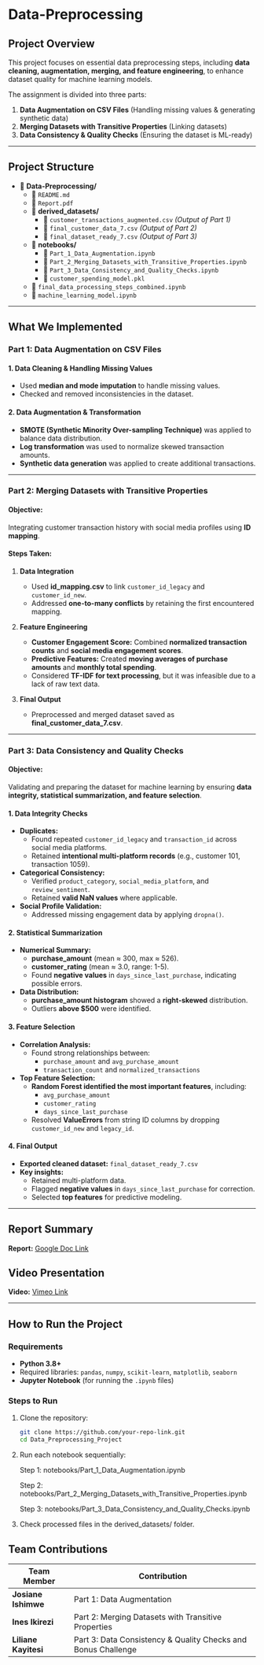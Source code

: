 # **Data-Preprocessing**
## **Project Overview**
This project focuses on essential data preprocessing steps, including **data cleaning, augmentation, merging, and feature engineering**, to enhance dataset quality for machine learning models.

The assignment is divided into three parts:

1. **Data Augmentation on CSV Files** (Handling missing values & generating synthetic data)
2. **Merging Datasets with Transitive Properties** (Linking datasets)
3. **Data Consistency & Quality Checks** (Ensuring the dataset is ML-ready)

---

## Project Structure

- 📂 **Data-Preprocessing/**
  - 📜 `README.md`
  - 📜 `Report.pdf`
  - 📂 **derived_datasets/**
    - 📜 `customer_transactions_augmented.csv` *(Output of Part 1)*
    - 📜 `final_customer_data_7.csv` *(Output of Part 2)*
    - 📜 `final_dataset_ready_7.csv` *(Output of Part 3)*
  - 📂 **notebooks/**
    - 📜 `Part_1_Data_Augmentation.ipynb`
    - 📜 `Part_2_Merging_Datasets_with_Transitive_Properties.ipynb`
    - 📜 `Part_3_Data_Consistency_and_Quality_Checks.ipynb`
    - 📜 `customer_spending_model.pkl`
  - 📜 `final_data_processing_steps_combined.ipynb`
  - 📜 `machine_learning_model.ipynb`



---

## **What We Implemented**
### **Part 1: Data Augmentation on CSV Files**
#### **1. Data Cleaning & Handling Missing Values**
- Used **median and mode imputation** to handle missing values.
- Checked and removed inconsistencies in the dataset.

#### **2. Data Augmentation & Transformation**
- **SMOTE (Synthetic Minority Over-sampling Technique)** was applied to balance data distribution.
- **Log transformation** was used to normalize skewed transaction amounts.
- **Synthetic data generation** was applied to create additional transactions.

---

### **Part 2: Merging Datasets with Transitive Properties**
#### **Objective:**  
Integrating customer transaction history with social media profiles using **ID mapping**.

#### **Steps Taken:**
1. **Data Integration**
   - Used **id_mapping.csv** to link `customer_id_legacy` and `customer_id_new`.
   - Addressed **one-to-many conflicts** by retaining the first encountered mapping.

2. **Feature Engineering**
   - **Customer Engagement Score:** Combined **normalized transaction counts** and **social media engagement scores**.
   - **Predictive Features:** Created **moving averages of purchase amounts** and **monthly total spending**.
   - Considered **TF-IDF for text processing**, but it was infeasible due to a lack of raw text data.

3. **Final Output**
   - Preprocessed and merged dataset saved as **final_customer_data_7.csv**.

---

### **Part 3: Data Consistency and Quality Checks**
#### **Objective:**  
Validating and preparing the dataset for machine learning by ensuring **data integrity, statistical summarization, and feature selection**.

#### **1. Data Integrity Checks**
- **Duplicates:**  
  - Found repeated `customer_id_legacy` and `transaction_id` across social media platforms.  
  - Retained **intentional multi-platform records** (e.g., customer 101, transaction 1059).
- **Categorical Consistency:**  
  - Verified `product_category`, `social_media_platform`, and `review_sentiment`.  
  - Retained **valid NaN values** where applicable.
- **Social Profile Validation:**  
  - Addressed missing engagement data by applying `dropna()`.

#### **2. Statistical Summarization**
- **Numerical Summary:**  
  - **purchase_amount** (mean ≈ 300, max ≈ 526).  
  - **customer_rating** (mean ≈ 3.0, range: 1-5).  
  - Found **negative values** in `days_since_last_purchase`, indicating possible errors.
- **Data Distribution:**  
  - **purchase_amount histogram** showed a **right-skewed** distribution.  
  - Outliers **above $500** were identified.

#### **3. Feature Selection**
- **Correlation Analysis:**  
  - Found strong relationships between:
    - `purchase_amount` and `avg_purchase_amount`
    - `transaction_count` and `normalized_transactions`
- **Top Feature Selection:**  
  - **Random Forest identified the most important features**, including:
    - `avg_purchase_amount`
    - `customer_rating`
    - `days_since_last_purchase`
  - Resolved **ValueErrors** from string ID columns by dropping `customer_id_new` and `legacy_id`.

#### **4. Final Output**
- **Exported cleaned dataset:** `final_dataset_ready_7.csv`
- **Key insights:**
  - Retained multi-platform data.
  - Flagged **negative values** in `days_since_last_purchase` for correction.
  - Selected **top features** for predictive modeling.


---

## **Report Summary**
 **Report:** [Google Doc Link](https://docs.google.com/document/d/1KpQXABNp_eZBaxO-0dPRPZRS7eNTSKKnesABlmx-56k/edit?tab=t.0#heading=h.4vdr5y7p2ll5)

## **Video Presentation**
 **Video:** [Vimeo Link](https://vimeo.com/1068311978/0313d0d289?ts=0&share=copy)

---

## **How to Run the Project**
### **Requirements**
- **Python 3.8+**
- Required libraries: `pandas`, `numpy`, `scikit-learn`, `matplotlib`, `seaborn`
- **Jupyter Notebook** (for running the `.ipynb` files)

### **Steps to Run**
1. Clone the repository:
   ```bash
   git clone https://github.com/your-repo-link.git
   cd Data_Preprocessing_Project

2. Run each notebook sequentially:

   Step 1: notebooks/Part_1_Data_Augmentation.ipynb

   Step 2: notebooks/Part_2_Merging_Datasets_with_Transitive_Properties.ipynb

   Step 3: notebooks/Part_3_Data_Consistency_and_Quality_Checks.ipynb

3. Check processed files in the derived_datasets/ folder.

## Team Contributions

| **Team Member**   | **Contribution**                                      |
|------------------|------------------------------------------------------|
| **Josiane Ishimwe**  | Part 1: Data Augmentation                            |
| **Ines Ikirezi**     | Part 2: Merging Datasets with Transitive Properties  |
| **Liliane Kayitesi**     | Part 3: Data Consistency & Quality Checks and Bonus Challenge           |
